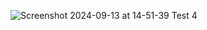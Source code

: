 ![Screenshot 2024-09-13 at 14-51-39 Test 4](https://github.com/user-attachments/assets/4ef0ea1d-c047-4524-ab1f-ace10ea371bf)
